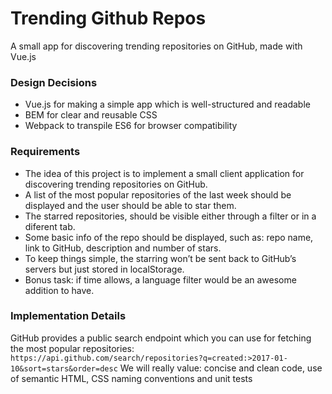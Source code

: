 # Trending Github Repos

A small app for discovering trending repositories on GitHub, made with Vue.js

### Design Decisions
- Vue.js for making a simple app which is well-structured and readable
- BEM for clear and reusable CSS 
- Webpack to transpile ES6 for browser compatibility

### Requirements
- The idea of this project is to implement a small client application for discovering trending repositories on GitHub.
- A list of the most popular repositories of the last week should be displayed and the user should be able to star them.
- The starred repositories, should be visible either through a filter or in a diferent tab.
- Some basic info of the repo should be displayed, such as: repo name, link to GitHub, description and number of stars.
- To keep things simple, the starring won’t be sent back to GitHub’s servers but just stored in localStorage.
- Bonus task: if time allows, a language filter would be an awesome addition to have. 

### Implementation Details
GitHub provides a public search endpoint which you can use for fetching the most popular repositories:
`https://api.github.com/search/repositories?q=created:>2017-01-10&sort=stars&order=desc`
We will really value: concise and clean code, use of semantic HTML, CSS naming conventions and unit tests